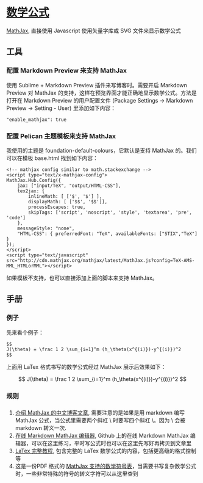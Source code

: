 # [数学公式](http://blog.kamidox.com/write-math-formula-with-mathjax.html)

[MathJax](https://www.mathjax.org/), 直接使用 Javascript 使用矢量字库或 SVG 文件来显示数学公式

## 工具

### 配置 Markdown Preview 来支持 MathJax

使用 Sublime + Markdown Preview 插件来写博客时。需要开启 Markdown Preview 对 MathJax 的支持，这样在预览界面才能正确地显示数学公式。方法是打开在 Markdown Preview 的用户配置文件 (Package Settings -> Markdown Preview -> Setting - User) 里添加如下内容：
```
"enable_mathjax": true
```

### 配置 Pelican 主题模板来支持 MathJax

我使用的主题是 foundation-default-colours，它默认是支持 MathJax 的。我们可以在模板 base.html 找到如下内容：
```
<!-- mathjax config similar to math.stackexchange -->
<script type="text/x-mathjax-config">
MathJax.Hub.Config({
    jax: ["input/TeX", "output/HTML-CSS"],
    tex2jax: {
        inlineMath: [ ['$', '$'] ],
        displayMath: [ ['$$', '$$']],
        processEscapes: true,
        skipTags: ['script', 'noscript', 'style', 'textarea', 'pre', 'code']
    },
    messageStyle: "none",
    "HTML-CSS": { preferredFont: "TeX", availableFonts: ["STIX","TeX"] }
});
</script>
<script type="text/javascript" src="http://cdn.mathjax.org/mathjax/latest/MathJax.js?config=TeX-AMS-MML_HTMLorMML"></script>
```
如果模板不支持，也可以直接添加上面的脚本来支持 MathJax。


## 手册

### 例子

先来看个例子：
```
$$
J(\theta) = \frac 1 2 \sum_{i=1}^m (h_\theta(x^{(i)})-y^{(i)})^2
$$
```
上面用 LaTex 格式书写的数学公式经过 MathJax 展示后效果如下：

$$
J(\theta) = \frac 1 2 \sum_{i=1}^m (h_\theta(x^{(i)})-y^{(i)})^2
$$

### 规则


###

1. [介绍 MathJax 的中文博客文章](http://mlworks.cn/posts/introduction-to-mathjax-and-latex-expression/), 需要注意的是如果是用 markdown 编写 MathJax 公式，当公式里需要两个斜杠 \ 时要写四个斜杠 \。因为 \ 会被 markdown 转义一次.
2. [在线 Markdown MathJax 编辑器](https://kerzol.github.io/markdown-mathjax/editor.html), Github 上的在线 Markdown MathJax 编辑器，可以在这里练习，平时写公式时也可以在这里先写好再拷贝到文章里
3. [LaTex 完整教程](http://blog.kamidox.com/write-math-formula-with-mathjax.html), 包含完整的 LaTex 数学公式的内容，包括更高级的格式控制等
4. 这是一份PDF 格式的 [MathJax 支持的数学符号表](http://mirrors.ctan.org/info/symbols/math/maths-symbols.pdf)，当需要书写复杂数学公式时，一些非常特殊的符号的转义字符可以从这里查到
